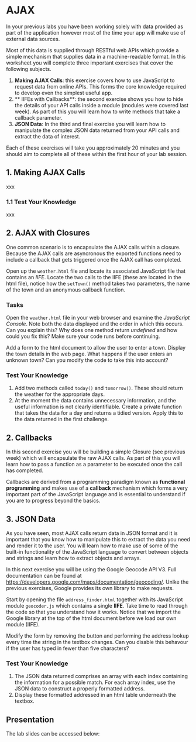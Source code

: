 # AJAX

In your previous labs you have been working solely with data provided as part of the application however most of the time your app will make use of external data sources.

Most of this data is supplied through RESTful web APIs which provide a simple mechanism that supplies data in a machine-readable format. In this worksheet you will complete three important exercises that cover the following subjects.

1. **Making AJAX Calls**: this exercise covers how to use JavaScript to request data from online APIs. This forms the core knowledge required to develop even the simplest useful app.
2. ** IIFEs with Callbacks**: the second exercise shows you how to hide the details of your API calls inside a module (modules were covered last week). As part of this you will learn how to write methods that take a callback parameter.
3. **JSON Data**: In the third and final exercise you will learn how to manipulate the complex JSON data returned from your API calls and extract the data of interest.

Each of these exercises will take you approximately 20 minutes and you should aim to complete all of these within the first hour of your lab session.

## 1. Making AJAX Calls

xxx

### 1.1 Test Your Knowledge

xxx

## 2. AJAX with Closures

One common scenario is to encapsulate the AJAX calls within a closure. Because the AJAX calls are asyncronous the exported functions need to include a callback that gets triggered once the AJAX call has completed.

Open up the `weather.html` file and locate its associated JavaScript file that contains an *IIFE*. Locate the two calls to the IIFE (these are located in the html file), notice how the `setTown()` method takes two parameters, the name of the town and an anonymous callback function.

### Tasks

Open the `weather.html` file in your web browser and examine the *JavaScript Console*. Note both the data displayed and the order in which this occurs. Can you explain this? Why does one method return *undefined* and how could you fix this? Make sure your code runs before continuing.

Add a form to the html document to allow the user to enter a town. Display the town details in the web page. What happens if the user enters an unknown town? Can you modify the code to take this into account?

### Test Your Knowledge

1. Add two methods called `today()` and `tomorrow()`. These should return the weather for the appropriate days.
2. At the moment the data contains unnecessary information, and the useful information is not clearly identifiable. Create a private function that takes the data for a day and returns a tidied version. Apply this to the data returned in the first challenge.

## 2. Callbacks

In this second exercise you will be building a simple Closure (see previous week) which will encapsulate the raw AJAX calls. As part of this you will learn how to pass a function as a parameter to be executed once the call has completed.

Callbacks are derived from a programming paradigm known as **functional programming** and makes use of a **callback** mechanism which forms a very important part of the JavaScript language and is essential to understand if you are to progress beyond the basics.



## 3. JSON Data

As you have seen, most AJAX calls return data in JSON format and it is important that you know how to manipulate this to extract the data you need and render it to the user. You will learn how to make use of some of the built-in functionality of the JavaScript language to convert between objects and strings and learn how to extract objects and arrays.

In this next exercise you will be using the Google Geocode API V3. Full documentation can be found at https://developers.google.com/maps/documentation/geocoding/. Unlke the previous exercises, Google provides its own library to make requests.

Start by opening the file `address_finder.html` together with its JavaScript module `geocoder.js` which contains a single **IIFE**. Take time to read through the code so that you understand how it works. Notice that we import the Google library at the top of the html document before we load our own module (IIFE).

Modify the form by removing the button and performing the address lookup every time the string in the textbox changes. Can you disable this behavour if the user has typed in fewer than five characters?

### Test Your Knowledge

1. The JSON data returned comprises an array with each index containing the information for a possible match. For each array index, use the JSON data to construct a properly formatted address.
2. Display these formatted addressed in an html table underneath the textbox.

## Presentation

The lab slides can be accessed below:
